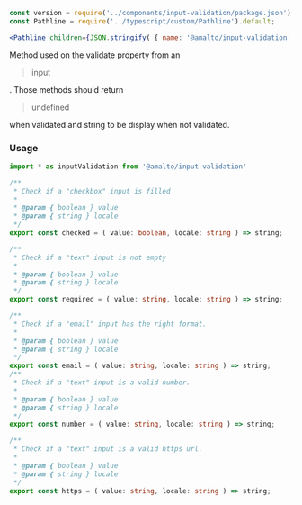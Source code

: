 ```jsx noeditor
const version = require('../components/input-validation/package.json').version;
const Pathline = require('../typescript/custom/Pathline').default;

<Pathline children={JSON.stringify( { name: '@amalto/input-validation', version } )} />
```

Method used on the validate property from an <blockquote>input</blockquote>. Those methods should return <blockquote>undefined</blockquote> when validated and string to be display when not validated.

### Usage

```typescript
import * as inputValidation from '@amalto/input-validation'
```

```typescript
/**
 * Check if a "checkbox" input is filled
 * 
 * @param { boolean } value
 * @param { string } locale
 */
export const checked = ( value: boolean, locale: string ) => string;

/**
 * Check if a "text" input is not empty
 * 
 * @param { boolean } value
 * @param { string } locale
 */
export const required = ( value: string, locale: string ) => string;

/**
 * Check if a "email" input has the right format.
 * 
 * @param { boolean } value
 * @param { string } locale
 */
export const email = ( value: string, locale: string ) => string;
/**
 * Check if a "text" input is a valid number.
 * 
 * @param { boolean } value
 * @param { string } locale
 */
export const number = ( value: string, locale: string ) => string;

/**
 * Check if a "text" input is a valid https url.
 * 
 * @param { boolean } value
 * @param { string } locale
 */
export const https = ( value: string, locale: string ) => string;
```